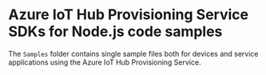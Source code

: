 # Azure IoT Hub Provisioning Service SDKs for Node.js code samples

The `Samples` folder contains single sample files both for devices and service applications using the Azure IoT Hub Provisioning Service.